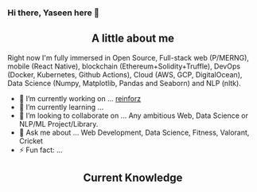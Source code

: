 
### Hi there, Yaseen here 👋

<h2 align="center">A little about me</h2>



Right now I'm fully immersed in Open Source, Full-stack web (P/MERNG), mobile (React Native), blockchain (Ethereum+Solidity+Truffle), DevOps (Docker, Kubernetes, Github Actions), Cloud (AWS, GCP, DigitalOcean), Data Science (Numpy, Matplotlib, Pandas and Seaborn) and NLP (nltk).

- 🔭 I’m currently working on ... [reinforz](https://github.com/NLP-practitioners/reinforz)
- 🌱 I’m currently learning ... 
- 👯 I’m looking to collaborate on ... Any ambitious Web, Data Science or NLP/ML Project/Library.
- 💬 Ask me about ... Web Development, Data Science, Fitness, Valorant, Cricket
- ⚡ Fun fact: ...

<h2 align="center">Current Knowledge</h2>
<!--START_SECTION:learn-->
<!--END_SECTION:learn-->
